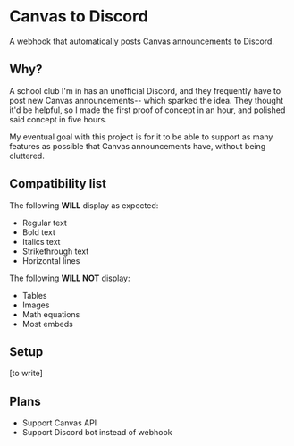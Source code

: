 # Canvas to Discord
A webhook that automatically posts Canvas announcements to Discord.

## Why?
A school club I'm in has an unofficial Discord, and they frequently have to post new Canvas announcements-- which sparked the idea. They thought it'd be helpful, so I made the first proof of concept in an hour, and polished said concept in five hours.

My eventual goal with this project is for it to be able to support as many features as possible that Canvas announcements have, without being cluttered.

## Compatibility list
The following **WILL** display as expected:
- Regular text
- Bold text
- Italics text
- Strikethrough text
- Horizontal lines

The following **WILL NOT** display:
- Tables
- Images
- Math equations
- Most embeds

## Setup
[to write]

## Plans
* Support Canvas API
* Support Discord bot instead of webhook
